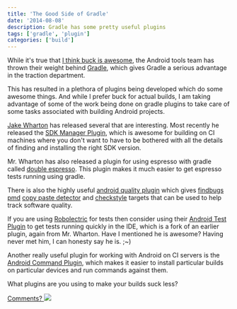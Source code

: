 ```yaml
---
title: 'The Good Side of Gradle'
date: '2014-08-08'
description: Gradle has some pretty useful plugins
tags: ['gradle', 'plugin']
categories: ['build']
---
```


While it's true that [I think buck is
awesome](http://nick.codes/posts/why-buck-is-awesome/), the Android
tools team has thrown their weight behind
[Gradle](http://tools.android.com/tech-docs/new-build-system/user-guide),
which gives Gradle a serious advantage in the traction department.

This has resulted in a plethora of plugins being developed which do
some awesome things. And while I prefer buck for actual builds,
I am taking advantage of some of the work being done on
gradle plugins to take care of some tasks associated with
building Android projects.

[Jake Wharton](https://plus.google.com/+JakeWharton) has released
several that are interesting. Most recently he released the [SDK
Manager Plugin](https://github.com/JakeWharton/sdk-manager-plugin),
which is awesome for building on CI machines where you don't want to
have to be bothered with all the details of finding and installing the
right SDK version.

Mr. Wharton has also released a plugin for using espresso with gradle
called [double
espresso](https://github.com/JakeWharton/double-espresso). This plugin
makes it much easier to get espresso tests running using gradle.

There is also the highly useful [android quality
plugin](https://github.com/nrudenko/gradle-android-cq-plugin) which
gives [findbugs](http://findbugs.sourceforge.net/)
[pmd](http://pmd.sourceforge.net/) [copy paste
detector](http://pmd.sourceforge.net/) and
[checkstyle](http://checkstyle.sourceforge.net/) targets that can be
used to help track software quality.

If you are using [Robolectric]() for tests then consider using their
[Android Test Plugin](https://github.com/robolectric/gradle-android-test-plugin)
to get tests running quickly in the IDE, which is a fork of
an earlier plugin, again from Mr. Wharton. Have I mentioned he is
awesome? Having never met him, I can honesty say he is. ;~)

Another really useful plugin for working with Android on CI servers is
the [Android Command
Plugin](https://github.com/novoda/gradle-android-command-plugin),
which makes it easier to install particular builds on particular
devices and run commands against them.

What plugins are you using to make your builds suck less?

[Comments? <img src="{{urls.media}}/gplus.png"/>]()